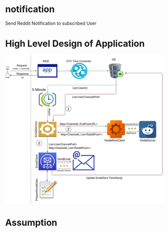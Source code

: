 # notification
Send Reddit Notification to subscribed User

# High Level Design of Application

![](notification.jpg) 

# Assumption